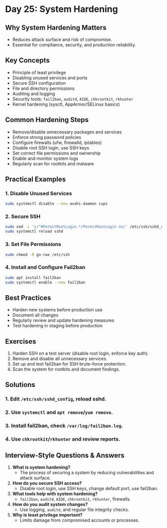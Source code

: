 # Day 25: System Hardening

## Why System Hardening Matters
- Reduces attack surface and risk of compromise.
- Essential for compliance, security, and production reliability.

## Key Concepts
- Principle of least privilege
- Disabling unused services and ports
- Secure SSH configuration
- File and directory permissions
- Auditing and logging
- Security tools: `fail2ban`, `auditd`, `AIDE`, `chkrootkit`, `rkhunter`
- Kernel hardening (sysctl, AppArmor/SELinux basics)

## Common Hardening Steps
- Remove/disable unnecessary packages and services
- Enforce strong password policies
- Configure firewalls (ufw, firewalld, iptables)
- Disable root SSH login, use SSH keys
- Set correct file permissions and ownership
- Enable and monitor system logs
- Regularly scan for rootkits and malware

## Practical Examples
### 1. Disable Unused Services
```bash
sudo systemctl disable --now avahi-daemon cups
```

### 2. Secure SSH
```bash
sudo sed -i 's/^#PermitRootLogin.*/PermitRootLogin no/' /etc/ssh/sshd_config
sudo systemctl reload sshd
```

### 3. Set File Permissions
```bash
sudo chmod -R go-rwx /etc/ssh
```

### 4. Install and Configure Fail2ban
```bash
sudo apt install fail2ban
sudo systemctl enable --now fail2ban
```

## Best Practices
- Harden new systems before production use
- Document all changes
- Regularly review and update hardening measures
- Test hardening in staging before production

## Exercises
1. Harden SSH on a test server (disable root login, enforce key auth).
2. Remove and disable all unnecessary services.
3. Set up and test fail2ban for SSH brute-force protection.
4. Scan the system for rootkits and document findings.

## Solutions
### 1. Edit `/etc/ssh/sshd_config`, reload sshd.
### 2. Use `systemctl` and `apt remove`/`yum remove`.
### 3. Install fail2ban, check `/var/log/fail2ban.log`.
### 4. Use `chkrootkit`/`rkhunter` and review reports.

## Interview-Style Questions & Answers
1. **What is system hardening?**
   - The process of securing a system by reducing vulnerabilities and attack surface.
2. **How do you secure SSH access?**
   - Disable root login, use SSH keys, change default port, use fail2ban.
3. **What tools help with system hardening?**
   - `fail2ban`, `auditd`, `AIDE`, `chkrootkit`, `rkhunter`, firewalls.
4. **How do you audit system changes?**
   - Use logging, `auditd`, and regular file integrity checks.
5. **Why is least privilege important?**
   - Limits damage from compromised accounts or processes.
